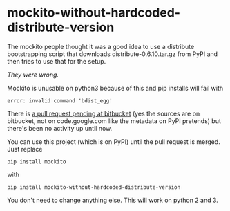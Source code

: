 mockito-without-hardcoded-distribute-version
============================================


The mockito people thought it was a good idea to use a distribute bootstrapping script that downloads
distribute-0.6.10.tar.gz from PyPI and then tries to use that for the setup.

_They were wrong._


Mockito is unusable on python3 because of this and pip installs will fail with 
```
error: invalid command 'bdist_egg'
```

There is [a pull request pending at bitbucket](https://bitbucket.org/szczepiq/mockito-python/pull-request/2/dont-download-distribute/diff
) (yes the sources are on bitbucket, not on code.google.com like the metadata on PyPI pretends) but there's been no activity up until now.



You can use this project (which is on PyPI) until the pull request is merged.
Just replace

```
pip install mockito
```

with

```
pip install mockito-without-hardcoded-distribute-version
```

You don't need to change anything else. This will work on python 2 and 3.
